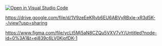 [![Open in Visual Studio Code](https://classroom.github.com/assets/open-in-vscode-c66648af7eb3fe8bc4f294546bfd86ef473780cde1dea487d3c4ff354943c9ae.svg)](https://classroom.github.com/online_ide?assignment_repo_id=10534317&assignment_repo_type=AssignmentRepo)


https://drive.google.com/file/d/1V9zeEeKRvb6EU6ABVyRBxIe-xR3d5K--/view?usp=sharing

https://www.figma.com/file/ycLt5Mj5aN8CZQu5VXV7vY/Untitled?node-id=0%3A1&t=ej839c6LV0KjofDK-1
